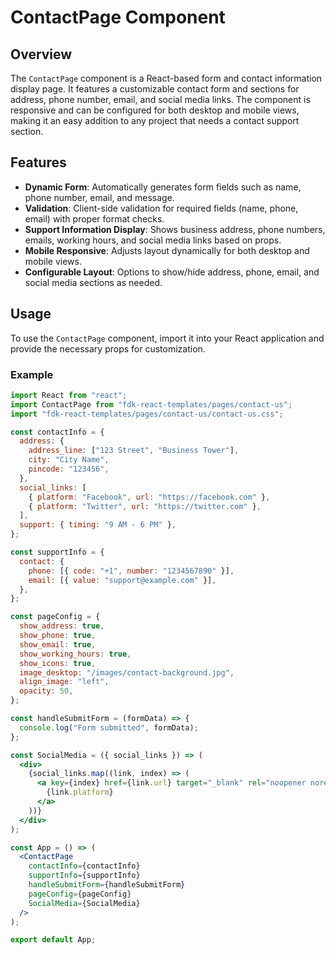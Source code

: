 # ContactPage Component

## Overview

The `ContactPage` component is a React-based form and contact information display page. It features a customizable contact form and sections for address, phone number, email, and social media links. The component is responsive and can be configured for both desktop and mobile views, making it an easy addition to any project that needs a contact support section.

## Features

- **Dynamic Form**: Automatically generates form fields such as name, phone number, email, and message.
- **Validation**: Client-side validation for required fields (name, phone, email) with proper format checks.
- **Support Information Display**: Shows business address, phone numbers, emails, working hours, and social media links based on props.
- **Mobile Responsive**: Adjusts layout dynamically for both desktop and mobile views.
- **Configurable Layout**: Options to show/hide address, phone, email, and social media sections as needed.

## Usage

To use the `ContactPage` component, import it into your React application and provide the necessary props for customization.

### Example

```jsx
import React from "react";
import ContactPage from "fdk-react-templates/pages/contact-us";
import "fdk-react-templates/pages/contact-us/contact-us.css";

const contactInfo = {
  address: {
    address_line: ["123 Street", "Business Tower"],
    city: "City Name",
    pincode: "123456",
  },
  social_links: [
    { platform: "Facebook", url: "https://facebook.com" },
    { platform: "Twitter", url: "https://twitter.com" },
  ],
  support: { timing: "9 AM - 6 PM" },
};

const supportInfo = {
  contact: {
    phone: [{ code: "+1", number: "1234567890" }],
    email: [{ value: "support@example.com" }],
  },
};

const pageConfig = {
  show_address: true,
  show_phone: true,
  show_email: true,
  show_working_hours: true,
  show_icons: true,
  image_desktop: "/images/contact-background.jpg",
  align_image: "left",
  opacity: 50,
};

const handleSubmitForm = (formData) => {
  console.log("Form submitted", formData);
};

const SocialMedia = ({ social_links }) => (
  <div>
    {social_links.map((link, index) => (
      <a key={index} href={link.url} target="_blank" rel="noopener noreferrer">
        {link.platform}
      </a>
    ))}
  </div>
);

const App = () => (
  <ContactPage
    contactInfo={contactInfo}
    supportInfo={supportInfo}
    handleSubmitForm={handleSubmitForm}
    pageConfig={pageConfig}
    SocialMedia={SocialMedia}
  />
);

export default App;
